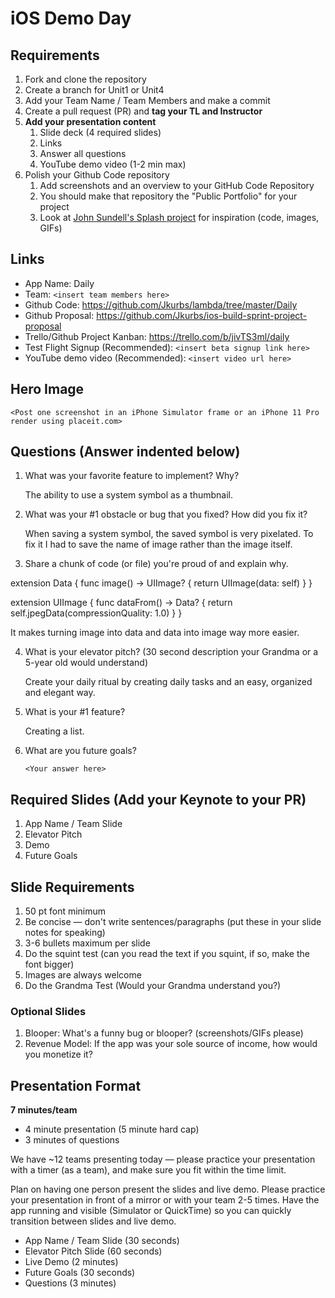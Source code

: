 # iOS Demo Day

## Requirements

1. Fork and clone the repository
2. Create a branch for Unit1 or Unit4
3. Add your Team Name / Team Members and make a commit
4. Create a pull request (PR) and **tag your TL and Instructor**
5. **Add your presentation content**
    1. Slide deck (4 required slides)
    2. Links
    3. Answer all questions 
    4. YouTube demo video (1-2 min max)
6. Polish your Github Code repository
    1. Add screenshots and an overview to your GitHub Code Repository
    2. You should make that repository the "Public Portfolio" for your project
    3. Look at [John Sundell's Splash project](https://github.com/JohnSundell/Splash) for inspiration (code, images, GIFs)


## Links

* App Name: Daily 
* Team: `<insert team members here>`
* Github Code: https://github.com/Jkurbs/lambda/tree/master/Daily
* Github Proposal: https://github.com/Jkurbs/ios-build-sprint-project-proposal
* Trello/Github Project Kanban: https://trello.com/b/jivTS3ml/daily
* Test Flight Signup (Recommended): `<insert beta signup link here>`
* YouTube demo video (Recommended): `<insert video url here>`

## Hero Image

`<Post one screenshot in an iPhone Simulator frame or an iPhone 11 Pro render using placeit.com>`

## Questions (Answer indented below)

1. What was your favorite feature to implement? Why?

    The ability to use a system symbol as a thumbnail.

2. What was your #1 obstacle or bug that you fixed? How did you fix it?

    When saving a system symbol, the saved symbol is very pixelated.
    To fix it I had to save the name of image rather than the image itself. 
  
3. Share a chunk of code (or file) you're proud of and explain why.

extension Data {
    func image() -> UIImage? {
        return UIImage(data: self)
    }
}

extension UIImage {
    func dataFrom() -> Data? {
        return self.jpegData(compressionQuality: 1.0)
    }
}

It makes turning image into data and data into image way more easier. 


  
4. What is your elevator pitch? (30 second description your Grandma or a 5-year old would understand)

    Create your daily ritual by creating daily tasks and an easy, organized and elegant way.
  
5. What is your #1 feature?

    Creating a list. 
  
6. What are you future goals?

    `<Your answer here>`

## Required Slides (Add your Keynote to your PR)

1. App Name / Team Slide
2. Elevator Pitch
3. Demo
4. Future Goals

## Slide Requirements

1. 50 pt font minimum
2. Be concise — don't write sentences/paragraphs (put these in your slide notes for speaking)
3. 3-6 bullets maximum per slide
4. Do the squint test (can you read the text if you squint, if so, make the font bigger)
6. Images are always welcome
7. Do the Grandma Test (Would your Grandma understand you?)

### Optional Slides

1. Blooper: What's a funny bug or blooper? (screenshots/GIFs please)
2. Revenue Model: If the app was your sole source of income, how would you monetize it?

## Presentation Format

**7 minutes/team**

* 4 minute presentation (5 minute hard cap)
* 3 minutes of questions

We have ~12 teams presenting today — please practice your presentation with a timer (as a team), and make sure you fit within the time limit.

Plan on having one person present the slides and live demo. Please practice your presentation in front of a mirror or with your team 2-5 times. Have the app running and visible (Simulator or QuickTime) so you can quickly transition between slides and live demo.

* App Name / Team Slide (30 seconds)
* Elevator Pitch Slide (60 seconds)
* Live Demo (2 minutes)
* Future Goals (30 seconds)
* Questions (3 minutes)
